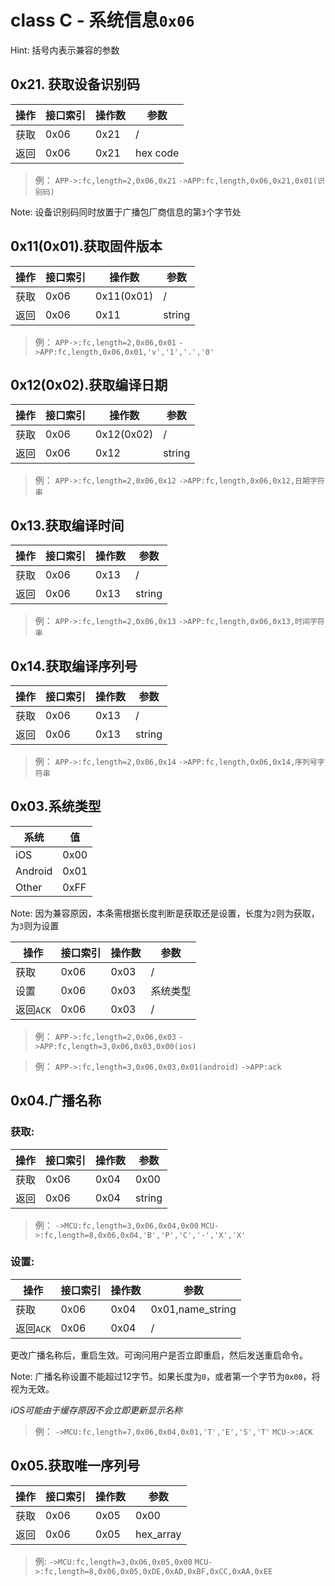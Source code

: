 # class C - 系统信息`0x06`

Hint: 括号内表示兼容的参数

## 0x21. 获取设备识别码

| 操作 | 接口索引 | 操作数 | 参数     |
| ---- | -------- | ------ | -------- |
| 获取 | 0x06     | 0x21   | /        |
| 返回 | 0x06     | 0x21   | hex code |

> 例：
> `APP->:fc,length=2,0x06,0x21`
> `->APP:fc,length,0x06,0x21,0x01(识别码)`

Note: 设备识别码同时放置于广播包厂商信息的第`3`个字节处

## 0x11(0x01).获取固件版本

| 操作 | 接口索引 | 操作数  | 参数   |
| ---- | ---- | ---- | ---- |
| 获取 | 0x06 | 0x11(0x01) | /  |
| 返回 | 0x06 | 0x11 | string |

> 例：
> `APP->:fc,length=2,0x06,0x01`
> `->APP:fc,length,0x06,0x01,'v','1','.','0'`


## 0x12(0x02).获取编译日期

| 操作 | 接口索引 | 操作数  | 参数   |
| ---- | ---- | ---- | ---- |
| 获取 | 0x06 | 0x12(0x02) | /  |
| 返回 | 0x06 | 0x12 | string |

> 例：
> `APP->:fc,length=2,0x06,0x12`
> `->APP:fc,length,0x06,0x12,日期字符串`


## 0x13.获取编译时间

| 操作 | 接口索引 | 操作数  | 参数   |
| ---- | ---- | ---- | ---- |
| 获取 | 0x06 | 0x13 | /  |
| 返回 | 0x06 | 0x13 | string |

> 例：
> `APP->:fc,length=2,0x06,0x13`
> `->APP:fc,length,0x06,0x13,时间字符串`


## 0x14.获取编译序列号

| 操作 | 接口索引 | 操作数  | 参数   |
| ---- | ---- | ---- | ---- |
| 获取 | 0x06 | 0x13 | /  |
| 返回 | 0x06 | 0x13 | string |

> 例：
> `APP->:fc,length=2,0x06,0x14`
> `->APP:fc,length,0x06,0x14,序列号字符串`


## 0x03.系统类型

| 系统      | 值    |
| ------- | ---- |
| iOS     | 0x00 |
| Android | 0x01 |
| Other   | 0xFF |

Note: 因为兼容原因，本条需根据长度判断是获取还是设置，长度为`2`则为获取，为`3`则为设置

| 操作 | 接口索引 | 操作数  | 参数   |
| ---- | ---- | ---- | ---- |
| 获取 | 0x06 | 0x03 | /  |
| 设置 | 0x06 | 0x03 | 系统类型 |
| 返回`ACK` | 0x06 | 0x03 | / |

> 例：
> `APP->:fc,length=2,0x06,0x03`
> `->APP:fc,length=3,0x06,0x03,0x00(ios)`

> 例：
> `APP->:fc,length=3,0x06,0x03,0x01(android)`
> `->APP:ack`

## 0x04.广播名称

### 获取:

| 操作 | 接口索引 | 操作数  | 参数   |
| ---- | ---- | ---- | ---- |
| 获取 | 0x06 | 0x04 | 0x00  |
| 返回 | 0x06 | 0x04 | string |

> 例：
> `->MCU:fc,length=3,0x06,0x04,0x00`
> `MCU->:fc,length=8,0x06,0x04,'B','P','C','-','X','X'`

### 设置:

| 操作 | 接口索引 | 操作数  | 参数   |
| ---- | ---- | ---- | ---- |
| 获取 | 0x06 | 0x04 | 0x01,name_string  |
| 返回`ACK` | 0x06 | 0x04 | / |

更改广播名称后，重启生效。可询问用户是否立即重启，然后发送重启命令。

Note: 广播名称设置不能超过12字节。如果长度为`0`，或者第一个字节为`0x00`，将视为无效。

*iOS可能由于缓存原因不会立即更新显示名称*

> 例：
> `->MCU:fc,length=7,0x06,0x04,0x01,'T','E','S','T'`
> `MCU->:ACK`


## 0x05.获取唯一序列号

| 操作 | 接口索引 | 操作数  | 参数   |
| ---- | ---- | ---- | ---- |
| 获取 | 0x06 | 0x05 | 0x00 |
| 返回 | 0x06 | 0x05 | hex_array |

> 例:
> `->MCU:fc,length=3,0x06,0x05,0x00`
> `MCU->:fc,length=8,0x06,0x05,0xDE,0xAD,0xBF,0xCC,0xAA,0xEE`
